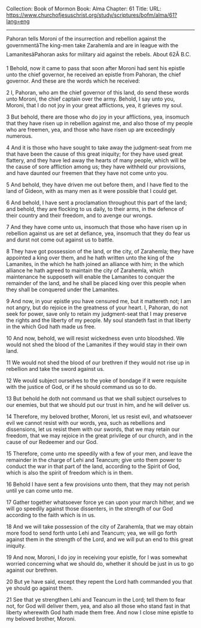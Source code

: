 Collection: Book of Mormon
Book: Alma
Chapter: 61
Title: 
URL: https://www.churchofjesuschrist.org/study/scriptures/bofm/alma/61?lang=eng

---

Pahoran tells Moroni of the insurrection and rebellion against the governmentâThe king-men take Zarahemla and are in league with the LamanitesâPahoran asks for military aid against the rebels. About 62Â B.C.

1 Behold, now it came to pass that soon after Moroni had sent his epistle unto the chief governor, he received an epistle from Pahoran, the chief governor. And these are the words which he received:

2 I, Pahoran, who am the chief governor of this land, do send these words unto Moroni, the chief captain over the army. Behold, I say unto you, Moroni, that I do not joy in your great afflictions, yea, it grieves my soul.

3 But behold, there are those who do joy in your afflictions, yea, insomuch that they have risen up in rebellion against me, and also those of my people who are freemen, yea, and those who have risen up are exceedingly numerous.

4 And it is those who have sought to take away the judgment-seat from me that have been the cause of this great iniquity; for they have used great flattery, and they have led away the hearts of many people, which will be the cause of sore affliction among us; they have withheld our provisions, and have daunted our freemen that they have not come unto you.

5 And behold, they have driven me out before them, and I have fled to the land of Gideon, with as many men as it were possible that I could get.

6 And behold, I have sent a proclamation throughout this part of the land; and behold, they are flocking to us daily, to their arms, in the defence of their country and their freedom, and to avenge our wrongs.

7 And they have come unto us, insomuch that those who have risen up in rebellion against us are set at defiance, yea, insomuch that they do fear us and durst not come out against us to battle.

8 They have got possession of the land, or the city, of Zarahemla; they have appointed a king over them, and he hath written unto the king of the Lamanites, in the which he hath joined an alliance with him; in the which alliance he hath agreed to maintain the city of Zarahemla, which maintenance he supposeth will enable the Lamanites to conquer the remainder of the land, and he shall be placed king over this people when they shall be conquered under the Lamanites.

9 And now, in your epistle you have censured me, but it mattereth not; I am not angry, but do rejoice in the greatness of your heart. I, Pahoran, do not seek for power, save only to retain my judgment-seat that I may preserve the rights and the liberty of my people. My soul standeth fast in that liberty in the which God hath made us free.

10 And now, behold, we will resist wickedness even unto bloodshed. We would not shed the blood of the Lamanites if they would stay in their own land.

11 We would not shed the blood of our brethren if they would not rise up in rebellion and take the sword against us.

12 We would subject ourselves to the yoke of bondage if it were requisite with the justice of God, or if he should command us so to do.

13 But behold he doth not command us that we shall subject ourselves to our enemies, but that we should put our trust in him, and he will deliver us.

14 Therefore, my beloved brother, Moroni, let us resist evil, and whatsoever evil we cannot resist with our words, yea, such as rebellions and dissensions, let us resist them with our swords, that we may retain our freedom, that we may rejoice in the great privilege of our church, and in the cause of our Redeemer and our God.

15 Therefore, come unto me speedily with a few of your men, and leave the remainder in the charge of Lehi and Teancum; give unto them power to conduct the war in that part of the land, according to the Spirit of God, which is also the spirit of freedom which is in them.

16 Behold I have sent a few provisions unto them, that they may not perish until ye can come unto me.

17 Gather together whatsoever force ye can upon your march hither, and we will go speedily against those dissenters, in the strength of our God according to the faith which is in us.

18 And we will take possession of the city of Zarahemla, that we may obtain more food to send forth unto Lehi and Teancum; yea, we will go forth against them in the strength of the Lord, and we will put an end to this great iniquity.

19 And now, Moroni, I do joy in receiving your epistle, for I was somewhat worried concerning what we should do, whether it should be just in us to go against our brethren.

20 But ye have said, except they repent the Lord hath commanded you that ye should go against them.

21 See that ye strengthen Lehi and Teancum in the Lord; tell them to fear not, for God will deliver them, yea, and also all those who stand fast in that liberty wherewith God hath made them free. And now I close mine epistle to my beloved brother, Moroni.
